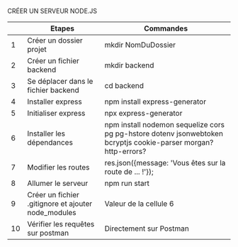 CRÉER UN SERVEUR NODE.JS

| | Etapes | Commandes |
|---|---|-----|
| 1 | Créer un dossier projet | mkdir NomDuDossier |
| 2 | Créer un fichier backend | mkdir backend |
| 3 | Se déplacer dans le fichier backend | cd backend |
| 4 | Installer express | npm install express-generator |
| 5 | Initialiser express | npx express-generator |
| 6 | Installer les dépendances | npm install nodemon sequelize cors pg pg-hstore dotenv jsonwebtoken bcryptjs cookie-parser morgan? http-errors? |
| 7 | Modifier les routes | res.json({message: 'Vous êtes sur la route de ... !'}); |
| 8 | Allumer le serveur | npm run start |
| 9 | Créer un fichier .gitignore et ajouter node_modules | Valeur de la cellule 6 |
| 10 | Vérifier les requêtes sur postman | Directement sur Postman |
